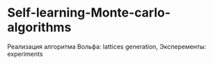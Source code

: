 # Self-learning-Monte-carlo-algorithms
Реализация алгоритма Вольфа: lattices generation,
Эксперементы: experiments
